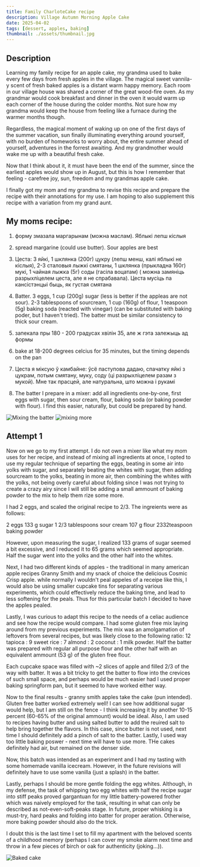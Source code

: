 ```yaml
---
title: Family CharloteCake recipe
description: Village Autumn Morning Apple Cake
date: 2025-04-02
tags: [dessert, apples, baking]
thumbnail: ./assets/thumbnail.jpg
---
```


## Description

Learning my family recipe for an apple cake, my grandma used to bake every few days from fresh apples in the village. The magical sweet vannila-y scent of fresh baked apples is a distant warm happy memory. Each room in our village house was shared a corner of the great wood-fire oven. As my grandmar would cook breakfast and dinner in the oven it would warm up each corner of the house during the colder months. Not sure how my grandma would keep the house from feeling like a furnace during the warmer months though.

Regardless, the magical moment of waking up on one of the first days of the summer vacation, sun finally illuminating everything around yourself, with no burden of homeworks to worry about, the entire summer ahead of yourself, adventures in the forrest awaiting. And my grandmother would wake me up with a beautiful fresh cake.

Now that I think about it, it must have been the end of the summer, since the earliest apples would show up in August, but this is how I remember that feeling - carefree joy, sun, freedom and my grandmas apple cake.

I finally got my mom and my grandma to revise this recipe and prepare the recipe with their annotations for my use. I am hoping to also supplement this recipe with a variation from my grand aunt.

## My moms recipe:

1. форму змазала маргарынам (можна маслам). Яблыкі лепш кіслыя
1. spread margarine (could use butter). Sour apples are best

2. Цеста: 3 яйкі, 1 шклянка (200г) цукру (лепш менш, калі яблыкі не кіслыя), 2-3 сталовыя лыжкі смятаны, 1 шклянка (прыкладна 160г) мукі, 1 чайная лыжка (5г) соды (гасіла воцатам) ( можна замяніць разрыхліцелем цеста, але я не спрабавала). Цеста мусіць па кансістэнцыі быць, як густая смятана
2. Batter. 3 eggs, 1 cup (200g) sugar (less is better if the appleas are not sour). 2-3 tablespoons of sourcream, 1 cup (160g) of flour, 1 teaspoon (5g) baking soda (reacted with vinegar) (can be substituted with baking poder, but I haven't tried). The batter must be similar consistency to thick sour cream.

3. запекала пры 180 - 200 градусах хвілін 35, але ж гэта залежыць ад формы
3. bake at 18-200 degrees celcius for 35 minutes, but the timing depends on the pan

4. Цеста я міксую ў камбайне: ўсё паступова дадаю, спачатку яйкі з цукрам, потым смятану, муку, соду (ці разрыхліцелем разам з мукой). Мне так прасцей, але натуральна, што можна і рукамі
4. The batter I prepare in a mixer: add all ingredients one-by-one, first eggs with sugar, then sour cream, flour, baking soda (or baking powder with flour). I find this easier, naturally, but could be prepared by hand.

![Mixing the batter](./assets/test1.ingredients.jpg)
![mixing more](./assets/test1.baked.jpg)

## Attempt 1

Now on we go to my first attempt. I do not own a mixer like what my mom uses for her recipe, and instead of mixing all ingredients at once, I opted to use my regular technique of separting the eggs, beating in some air into yolks with sugar, and separately beating the whites with sugar, then adding sourcream to the yolks, beating in more air, then combining the whites with the yolks, not being overly careful about folding since I was not trying to create a crazy airy since I will still be adding a small ammount of baking powder to the mix to help them rize some more.

I had 2 eggs, and scaled the original recipe to 2/3. The ingreients were as follows:

2 eggs
133 g sugar
1 2/3 tablespoons sour cream
107 g flour
2332​ teaspoon baking powder

However, upon measuring the sugar, I realized 133 grams of sugar seemed a bit excessive, and I reduced it to 65 grams which seemed appropriate. Half the sugar went into the yolks and the other half into the whites.

Next, I had two different kinds of apples - the traditional in many american apple recipes Granny Smith and my snack of choice the delicious Cosmic Crisp apple. while normally I wouldn't peal appeles of a receipe like this, I would also be using smaller cupcake tins for separating various experiments, which could effectively reduce the baking time, and lead to less softening for the peals. Thus for this particular batch I decided to have the apples pealed.

Lastly, I was curious to adapt this recipe to the needs of a celiac audience and see how the recipe would compare. I had some gluten free mix laying around from my previous experiments. The mix was an amolgamation of leftovers from several recipes, but was likely close to the following ratio: 12 tapioca : 9 sweet rice : 7 almond : 2 coconut : 1 milk powder. Half the batter was prepared with regular all purpose flour and the other half with an equivalent ammount (53 g) of the gluten free flour.

Each cupcake space was filled with ~2 slices of apple and filled 2/3 of the way with batter. It was a bit tricky to get the batter to flow into the crevices of such small space, and perhaps would be much easier had I used proper baking springform pan, but it seemed to have worked either way.

Now to the final results - granny smith apples take the cake (pun intended). Gluten free batter worked extremely well! I can see how additional sugar would help, but I am still on the fence - I think increasing it by another 10-15 percent (60-65% of the original ammount) would be ideal. Also, I am used to recipes having butter and using salted butter to add the reuired salt to help bring together the flavors. In this case, since butter is not used, next time I should definitely add a pinch of salt to the batter. Lastly, I used way too little baking poswer - next time will have to use more. THe cakes definitely had air, but remained on the denser side.

Now, this batch was intended as an experiment and I had my tasting with some homemade vanilla icecream. However, in the future revisions will definitely have to use some vanilla (just a splash) in the batter.

Lastly, perhaps I should be more gentle folding the egg whites. Although, in my defense, the task of whipping two egg whites with half the recipe sugar into stiff peaks proved gargantuan for my little battery-powered frother which was naively employed for the task, resulting in what can only be described as not-even-soft-peaks stage. In future, proper whisking is a must-try, hard peaks and folding into batter for proper aeration. Otherwise, more baking powder should also do the trick.

I doubt this is the last time I set to fill my apartment with the beloved scents of a childhood memory (perhaps I can cover my smoke alarm next time and throw in a few pieces of birch or oak for authenticity (joking...)).

![Baked cake](./assets/test1.baked.jpg)
